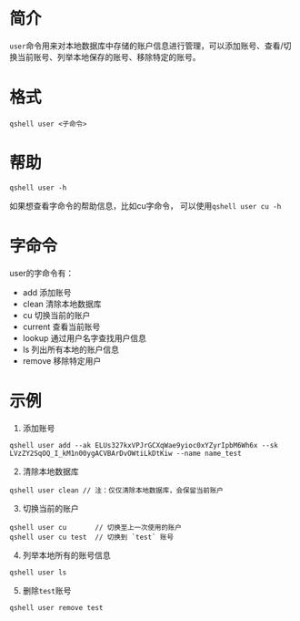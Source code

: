 # 简介
`user`命令用来对本地数据库中存储的账户信息进行管理，可以添加账号、查看/切换当前账号、列举本地保存的账号、移除特定的账号。

# 格式
```
qshell user <子命令>
``` 

# 帮助
```
qshell user -h
```
如果想查看字命令的帮助信息，比如cu字命令， 可以使用`qshell user cu -h`

# 字命令
user的字命令有：
* add 添加账号
* clean 清除本地数据库
* cu 切换当前的账户
* current 查看当前账号
* lookup 通过用户名字查找用户信息
* ls 列出所有本地的账户信息
* remove 移除特定用户

# 示例
1. 添加账号
```
qshell user add --ak ELUs327kxVPJrGCXqWae9yioc0xYZyrIpbM6Wh6x --sk LVzZY2SqOQ_I_kM1n00ygACVBArDvOWtiLkDtKiw --name name_test
```

2. 清除本地数据库
``` 
qshell user clean // 注：仅仅清除本地数据库，会保留当前账户
```

3. 切换当前的账户
```
qshell user cu       // 切换至上一次使用的账户
qshell user cu test  // 切换到 `test` 账号
```

4. 列举本地所有的账号信息
```
qshell user ls
```

5. 删除`test`账号
```
qshell user remove test
```
